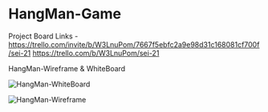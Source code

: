 # HangMan-Game
Project Board Links - https://trello.com/invite/b/W3LnuPom/7667f5ebfc2a9e98d31c168081cf700f/sei-21 
                      https://trello.com/b/W3LnuPom/sei-21

HangMan-Wireframe & WhiteBoard

![HangMan-WhiteBoard](https://user-images.githubusercontent.com/47530734/55966802-15d19180-5c47-11e9-8b40-be4c1b93b66c.png)

![HangMan-Wireframe](https://user-images.githubusercontent.com/47530734/55967012-87114480-5c47-11e9-9999-66d0f9cefdde.png)

